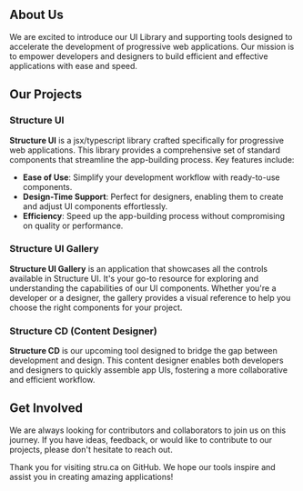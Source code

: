 ## About Us

We are excited to introduce our UI Library and supporting tools designed to accelerate the development of progressive web applications. Our mission is to empower developers and designers to build efficient and effective applications with ease and speed.

## Our Projects

### Structure UI
**Structure UI** is a jsx/typescript library crafted specifically for progressive web applications. This library provides a comprehensive set of standard components that streamline the app-building process. Key features include:
- **Ease of Use**: Simplify your development workflow with ready-to-use components.
- **Design-Time Support**: Perfect for designers, enabling them to create and adjust UI components effortlessly.
- **Efficiency**: Speed up the app-building process without compromising on quality or performance.

### Structure UI Gallery
**Structure UI Gallery** is an application that showcases all the controls available in Structure UI. It's your go-to resource for exploring and understanding the capabilities of our UI components. Whether you're a developer or a designer, the gallery provides a visual reference to help you choose the right components for your project.

### Structure CD (Content Designer)
**Structure CD** is our upcoming tool designed to bridge the gap between development and design. This content designer enables both developers and designers to quickly assemble app UIs, fostering a more collaborative and efficient workflow.

## Get Involved
We are always looking for contributors and collaborators to join us on this journey. If you have ideas, feedback, or would like to contribute to our projects, please don't hesitate to reach out.

Thank you for visiting stru.ca on GitHub. We hope our tools inspire and assist you in creating amazing applications!
